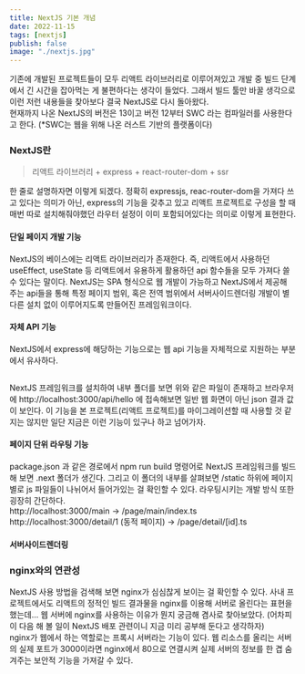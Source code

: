 ```yaml
---
title: NextJS 기본 개념
date: 2022-11-15
tags: [nextjs]
publish: false
image: "./nextjs.jpg"
---
```



기존에 개발된 프로젝트들이 모두 리액트 라이브러리로 이루어져있고 개발 중 빌드 단계에서 긴 시간을 잡아먹는 게 불편하다는 생각이 들었다. 그래서 빌드 툴만 바꿀 생각으로 이런 저런 내용들을 찾아보다 결국 NextJS로 다시 돌아왔다.   
현재까지 나온 NextJS의 버전은 13이고 버전 12부터 SWC 라는 컴파일러를 사용한다고 한다. (*SWC는 웹을 위해 나온 러스트 기반의 플랫폼이다)   

### NextJS란
> 리액트 라이브러리 + express + react-router-dom + ssr   

한 줄로 설명하자면 이렇게 되겠다. 정확히 expressjs, reac-router-dom을 가져다 쓰고 있다는 의미가 아닌, express의 기능을 갖추고 있고 리액트 프로젝트로 구성을 할 때 매번 따로 설치해줘야했던 라우터 설정이 이미 포함되어있다는 의미로 이렇게 표현한다.   

#### 단일 페이지 개발 기능
NextJS의 베이스에는 리액트 라이브러리가 존재한다. 즉, 리액트에서 사용하던 useEffect, useState 등 리액트에서 유용하게 활용하던 api 함수들을 모두 가져다 쓸 수 있다는 말이다. NextJS는 SPA 형식으로 웹 개발이 가능하고 NextJS에서 제공해 주는 api들을 통해 특정 페이지 범위, 혹은 전역 범위에서 서버사이드렌더링 개발이 별다른 설치 없이 이루어지도록 만들어진 프레임워크이다.   

#### 자체 API 기능
NextJS에서 express에 해당하는 기능으로는 웹 api 기능을 자체적으로 지원하는 부분에서 유사하다.   
```js

```
NextJS 프레임워크를 설치하여 내부 폴더를 보면 위와 같은 파일이 존재하고 브라우저에 http://localhost:3000/api/hello 에 접속해보면 일반 웹 화면이 아닌 json 결과 값이 보인다. 이 기능을 본 프로젝트(리액트 프로젝트)를 마이그레이션할 때 사용할 것 같지는 않지만 일단 지금은 이런 기능이 있구나 하고 넘어가자.   

#### 페이지 단위 라우팅 기능
package.json 과 같은 경로에서 npm run build 명령어로 NextJS 프레임워크를 빌드해 보면 .next 폴더가 생긴다. 그리고 이 폴더의 내부를 살펴보면 /static 하위에 페이지별로 js 파일들이 나뉘어서 들어가있는 걸 확인할 수 있다. 라우팅시키는 개발 방식 또한 굉장히 간단하다.   
http://localhost:3000/main -> /page/main/index.ts   
http://localhost:3000/detail/1 (동적 페이지) -> /page/detail/[id].ts


#### 서버사이드렌더링

### nginx와의 연관성

NextJS 사용 방법을 검색해 보면 nginx가 심심찮게 보이는 걸 확인할 수 있다. 사내 프로젝트에서도 리액트의 정적인 빌드 결과물을 nginx를 이용해 서버로 올린다는 표현을 했는데... 웹 서버에 nginx를 사용하는 이유가 뭔지 궁금해 겸사로 찾아보았다. (어차피 이 다음 해 볼 일이 NextJS 배포 관련이니 지금 미리 공부해 둔다고 생각하자)   
nginx가 웹에서 하는 역할로는 프록시 서버라는 기능이 있다. 웹 리소스를 올리는 서버의 실제 포트가 3000이라면 nginx에서 80으로 연결시켜 실제 서버의 정보를 한 겹 숨겨주는 보안적 기능을 가져갈 수 있다.

